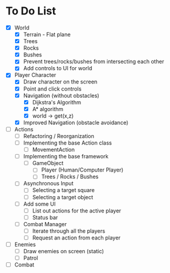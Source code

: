 # To Do List

- [x] World
  - [x] Terrain - Flat plane
  - [x] Trees
  - [x] Rocks
  - [x] Bushes
  - [x] Prevent trees/rocks/bushes from intersecting each other
  - [x] Add controls to UI for world
- [x] Player Character
  - [x] Draw character on the screen
  - [x] Point and click controls
  - [x] Navigation (without obstacles)
    - [x] Dijkstra's Algorithm
    - [x] A\* algorithm
    - [x] world -> get(x,z)
  - [x] Improved Navigation (obstacle avoidance)
- [ ] Actions
  - [ ] Refactoring / Reorganization
  - [ ] Implementing the base Action class
    - [ ] MovementAction
  - [ ] Implementing the base framework
    - [ ] GameObject
      - [ ] Player (Human/Computer Player)
      - [ ] Trees / Rocks / Bushes
  - [ ] Asynchronous Input
    - [ ] Selecting a target square
    - [ ] Selecting a target object
  - [ ] Add some UI
    - [ ] List out actions for the active player
    - [ ] Status bar
  - [ ] Combat Manager
    - [ ] Iterate through all the players
    - [ ] Request an action from each player
- [ ] Enemies
  - [ ] Draw enemies on screen (static)
  - [ ] Patrol
- [ ] Combat
